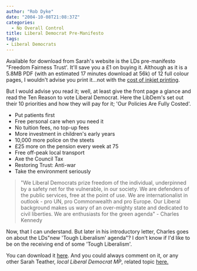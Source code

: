 ```yaml
---
author: "Rob Dyke"
date: "2004-10-08T21:08:37Z"
categories:
  - No Overall Control
title: Liberal Democrat Pre-Manifesto
tags:
- Liberal Democrats
---
```

Available for download from Sarah's website is the LDs pre-manifesto "Freedom Fairness Trust'. It'll save you a £1 on buying it. Although as it is a 5.8MB PDF (with an estimated 17 minutes download at 56k) of 12 full colour pages, I wouldn't advise you print it...not with the [cost of inkjet printing](http://www.davidbowe.co.uk/press_releases/detail.php?pressReleaseId=12&currentPage=1).

But I would advise you read it; well, at least give the front page a glance and read the Ten Reason to vote Liberal Democrat. Here the LibDem's set out their 10 priorities and how they will pay for it; 'Our Policies Are Fully Costed'. 

  * Put patients first
  * Free personal care when you need it
  * No tuition fees, no top-up fees
  * More investment in children's early years
  * 10,000 more police on the steets
  * £25 more on the pension every week at 75
  * Free off-peak local transport
  * Axe the Council Tax
  * Restoring Trust: Anti-war
  * Take the environment seriously

> "We Liberal Democrats prize freedom of the individual, underpinned by a safety net for the vulnerable, in our society. We are defenders of the public services, free at the point of use. We are internationalist in outlook - pro UN, pro Commonwealth and pro Europe. Our Liberal background makes us wary of an over-mighty state and dedicated to civil liberties. We are enthusiasts for the green agenda" - Charles Kennedy

Now, that I can understand. But later in his introductory letter, Charles goes on about the LDs"new 'Tough Liberalism' agenda"? I don't know if I'd like to be on the receiving end of some 'Tough Liberalism'.

You can download it [here](http://www.brentlibdems.org.uk/resources/index/). And you could always comment on it, or any other Sarah Teather, _local Liberal Democrat MP_, related topic [here.](http://sarah-teather-mp.blogspot.com/)
